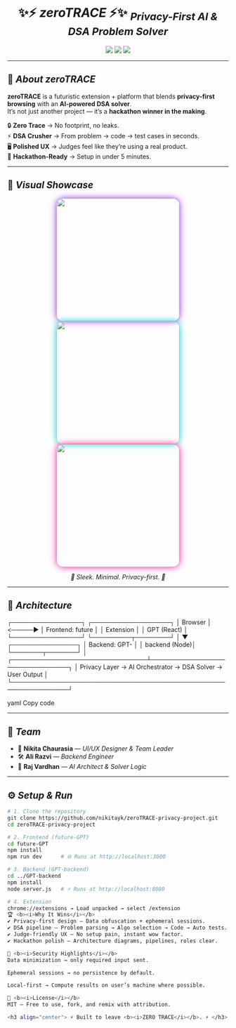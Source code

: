 <h1 align="center">
✨⚡ <b><i>zeroTRACE</i></b> ⚡✨  
<sub><i>Privacy-First AI & DSA Problem Solver</i></sub>
</h1>

<p align="center">
  <img src="https://img.shields.io/badge/Privacy-First-black?style=for-the-badge&logo=hackaday" />
  <img src="https://img.shields.io/badge/DSA-Solver-purple?style=for-the-badge&logo=codeforces" />
  <img src="https://img.shields.io/badge/Hackathon-Ready-green?style=for-the-badge&logo=rocket" />
</p>

---

## 🌌 <b><i>About zeroTRACE</i></b>

**zeroTRACE** is a futuristic extension + platform that blends **privacy-first browsing** with an **AI-powered DSA solver**.  
It’s not just another project — it’s a **hackathon winner in the making**.  

🔒 **Zero Trace** → No footprint, no leaks.  
⚡ **DSA Crusher** → From problem → code → test cases in seconds.  
🖥️ **Polished UX** → Judges feel like they’re using a real product.  
🚀 **Hackathon-Ready** → Setup in under 5 minutes.  

---

## 🎨 <b><i>Visual Showcase</i></b>

<p align="center">
  <img src="./WhatsApp Image 2025-09-19 at 14.11.53 (1).jpeg" width="280" style="border-radius:16px;box-shadow:0px 0px 15px #8a2be2;" />
  <img src="./WhatsApp Image 2025-09-19 at 14.22.26.jpeg" width="280" style="border-radius:16px;box-shadow:0px 0px 15px #00ced1;" />
  <img src="./WhatsApp Image 2025-09-19 at 14.22.50.jpeg" width="280" style="border-radius:16px;box-shadow:0px 0px 15px #ff1493;" />
</p>

<p align="center"><i>🔮 Sleek. Minimal. Privacy-first. 🔮</i></p>

---

## 🧩 <b><i>Architecture</i></b>

┌────────────────┐ ┌──────────────────┐
│ Browser │ <─────▶ │ Frontend: future │
│ Extension │ │ GPT (React) │
└────────────────┘ └─────────┬────────┘
│
▼
┌───────────────┐
│ Backend: GPT- │
│ backend (Node)│
└───────┬───────┘
│
┌───────────────────────────────┴───────────────────────────────┐
│ Privacy Layer → AI Orchestrator → DSA Solver → User Output │
└───────────────────────────────────────────────────────────────┘

yaml
Copy code

---

## 👥 <b><i>Team</i></b>

- 🎨 **Nikita Chaurasia** — *UI/UX Designer & Team Leader*  
- 🛠️ **Ali Razvi** — *Backend Engineer*  
- 🧠 **Raj Vardhan** — *AI Architect & Solver Logic*  

---

## ⚙️ <b><i>Setup & Run</i></b>

```bash
# 1. Clone the repository
git clone https://github.com/nikitayk/zeroTRACE-privacy-project.git
cd zeroTRACE-privacy-project

# 2. Frontend (future-GPT)
cd future-GPT
npm install
npm run dev      # 🌐 Runs at http://localhost:3000

# 3. Backend (GPT-backend)
cd ../GPT-backend
npm install
node server.js   # ⚡ Runs at http://localhost:8080

# 4. Extension
chrome://extensions → Load unpacked → select /extension
🏆 <b><i>Why It Wins</i></b>
✔ Privacy-first design — Data obfuscation + ephemeral sessions.
✔ DSA pipeline — Problem parsing → Algo selection → Code → Auto tests.
✔ Judge-friendly UX — No setup pain, instant wow factor.
✔ Hackathon polish — Architecture diagrams, pipelines, roles clear.

🔐 <b><i>Security Highlights</i></b>
Data minimization → only required input sent.

Ephemeral sessions → no persistence by default.

Local-first → Compute results on user’s machine where possible.

📜 <b><i>License</i></b>
MIT — Free to use, fork, and remix with attribution.

<h3 align="center"> ⚡ Built to leave <b><i>ZERO TRACE</i></b>. ⚡ </h3> ```
